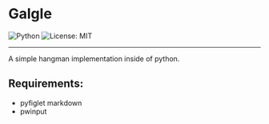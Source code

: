 # Galgle

![Python](https://img.shields.io/badge/Python-3.x-blue.svg)
![License: MIT](https://img.shields.io/badge/License-MIT-yellow.svg)

---

A simple hangman implementation inside of python.

## Requirements:

- pyfiglet
  markdown
- pwinput
